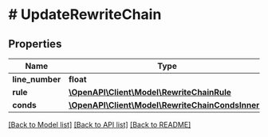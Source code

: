# # UpdateRewriteChain

## Properties

Name | Type | Description | Notes
------------ | ------------- | ------------- | -------------
**line_number** | **float** |  |
**rule** | [**\OpenAPI\Client\Model\RewriteChainRule**](RewriteChainRule.md) |  | [optional]
**conds** | [**\OpenAPI\Client\Model\RewriteChainCondsInner[]**](RewriteChainCondsInner.md) |  | [optional]

[[Back to Model list]](../../README.md#models) [[Back to API list]](../../README.md#endpoints) [[Back to README]](../../README.md)
